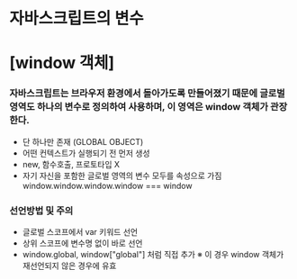 자바스크립트의 변수
==============
# [window 객체]
### 자바스크립트는 브라우저 환경에서 돌아가도록 만들어졌기 때문에 글로벌 영역도 하나의 변수로 정의하여 사용하며, 이 영역은 window 객체가 관장한다.
- 단 하나만 존재 (GLOBAL OBJECT)
- 어떤 컨텍스트가 실행되기 전 먼저 생성
- new, 함수호출, 프로토타입 X
- 자기 자신을 포함한 글로벌 영역의 변수 모두를 속성으로 가짐 
  window.window.window.window === window

### 선언방법 및 주의
- 글로벌 스코프에서 var 키워드 선언
- 상위 스코프에 변수명 없이 바로 선언
- window.global, window["global"]  처럼 직접 추가 ※ 이 경우 window 객체가 재선언되지 않은 경우에 유효

